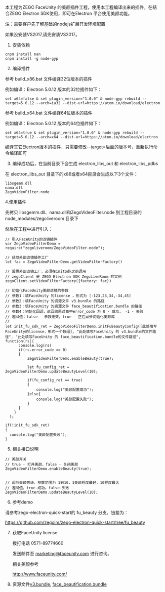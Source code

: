 
本工程为ZEGO FaceUnity 的美颜插件工程，使用本工程编译出来的插件，在结合ZEGO Electron SDK使用，即可在Electron 平台使用美颜功能。


注：需要客户先了解基础的nodejs扩展开发环境配置 

如果没安装VS2017,请先安装VS2017。

1. 安装依赖

```
cnpm install nan
cnpm install -g node-gyp
```

2. 编译插件

参考 build_x86.bat 文件编译32位版本的插件

例如编译：Electron 5.0.12 版本的32位插件如下：
```
set x64=false & set plugin_version="1.0.0" & node-gyp rebuild --target=5.0.12 --arch=ia32 --dist-url=https://atom.io/download/electron
```

参考 build_x64.bat 文件编译64位版本的插件

例如编译：Electron 5.0.12 版本的64位插件如下：
```
set x64=true & set plugin_version="1.0.0" & node-gyp rebuild --target=5.0.12 --arch=x64 --dist-url=https://atom.io/download/electron
```

编译其它Electron版本的插件，只需要修改--target=后面的版本号，重新执行命令编译即可

3. 编译成功后，在当前目录下会生成 electron_libs_out 和 electron_libs_pdbs

在 electron_libs_out 目录下的x86或者x64目录会生成以下3个文件：

```
libsgemm.dll
nama.dll
ZegoVideoFilter.node
```

4.使用插件

先拷贝 libsgemm.dll、nama.dll和ZegoVideoFilter.node 到工程目录的 node_modules/zegoliveroom 目录下

然后在工程中进行引入：

```
// 引入FaceUnity的滤镜插件
var ZegoVideoFilterDemo = require("zegoliveroom/ZegoVideoFilter.node");

// 获取外部滤镜插件工厂
let fac = ZegoVideoFilterDemo.getVideoFilterFactory()

// 设置外部滤镜工厂，必须在initSdk之前调用
// zegoClient 是 ZEGO Electron SDK ZegoLiveRoom 的实例
zegoClient.setVideoFilterFactory({factory: fac})

// 初始化FaceUnity美颜滤镜的参数
// 参数1：填FaceUnity 的license ，形式为 [-123,23,34,-34,45] 
// 参数2：填FaceUnity 的资源文件 v3.bundle 的路径
// 参数3：填FaceUnity 的资源文件 face_beautification.bundle 的路径
// 参数4：初始化回调，返回结果对象中error_code 为 0 - 成功， -1 - 失败
// 返回值：false - 参数无效，true - 正在异步初始化美颜库
// 
let init_fu_sdk_ret = ZegoVideoFilterDemo.initFuBeautyConfig([此处填写FaceUnity的license，形式一个数组], "此处填写FaceUnity 的 v3.bundle的文件路径", "此处填写FaceUnity 的 face_beautification.bundle的文件路径", function(rs){
      console.log(rs)
      if(rs.error_code == 0)
      {
          ZegoVideoFilterDemo.enableBeauty(true);
          
          let fu_config_ret = ZegoVideoFilterDemo.updateBeautyLevel(10);
          
          if(fu_config_ret == true)
          {
              console.log("美颜配置成功");
          }else{
              console.log("美颜配置失败");
          }
      }
    }
  );
      
if(!init_fu_sdk_ret)
{
  console.log("美颜配置失败");
}

```

5. 相关接口说明

```
// 美颜开关
// true - 打开美颜，false - 关闭美颜
ZegoVideoFilterDemo.enableBeauty(true);


// 调节美颜等级，参数范围为 1到10，1美颜程度最轻，10程度最大
// 返回值，true-成功，false-失败
ZegoVideoFilterDemo.updateBeautyLevel(10);
```

6. 参考demo

请参考zego-electron-quick-start的 fu_beauty 分支，链接为：

https://github.com/zegoim/zego-electron-quick-start/tree/fu_beauty


7. 获取FaceUnity license

    拨打电话 0571-89774660

    发送邮件至 marketing@faceunity.com 进行咨询。
    
    相关美颜参考
    
    http://www.faceunity.com/
    

8. 资源文件[v3.bundle](https://github.com/zegoim/faceunity-electron-addon/tree/master/sdk/fusdk/assets), [face_beautification.bundle](https://github.com/zegoim/faceunity-electron-addon/tree/master/sdk/fusdk/assets)





























